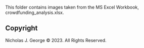 This folder contains images taken from the MS Excel Workbook, crowdfunding_analysis.xlsx.

## Copyright

Nicholas J. George © 2023. All Rights Reserved.
